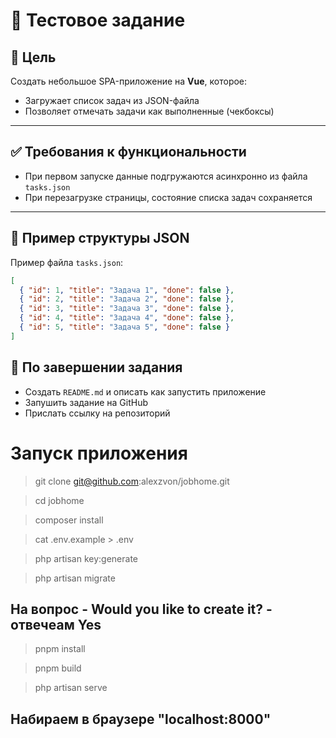 # 🧪 Тестовое задание

## 📌 Цель

Создать небольшое SPA-приложение на **Vue**, которое:

- Загружает список задач из JSON-файла
- Позволяет отмечать задачи как выполненные (чекбоксы)
---

## ✅ Требования к функциональности

- При первом запуске данные подгружаются асинхронно из файла `tasks.json`
- При перезагрузке страницы, состояние списка задач сохраняется
---

## 📁 Пример структуры JSON

Пример файла `tasks.json`:

```json
[
  { "id": 1, "title": "Задача 1", "done": false },
  { "id": 2, "title": "Задача 2", "done": false },
  { "id": 3, "title": "Задача 3", "done": false },
  { "id": 4, "title": "Задача 4", "done": false },
  { "id": 5, "title": "Задача 5", "done": false }
]
```

## 📘 По завершении задания

- Создать `README.md` и описать как запустить приложение
- Запушить задание на GitHub
- Прислать ссылку на репозиторий





# Запуск приложения
> git clone git@github.com:alexzvon/jobhome.git

> cd jobhome

> composer install

> cat .env.example > .env

> php artisan key:generate

> php artisan migrate

## На вопрос - Would you like to create it? - отвечеам Yes

> pnpm install

> pnpm build

> php artisan serve

## Набираем в браузере "localhost:8000"


